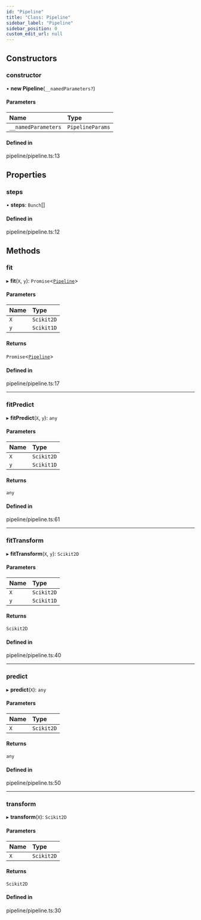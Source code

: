 ```yaml
---
id: "Pipeline"
title: "Class: Pipeline"
sidebar_label: "Pipeline"
sidebar_position: 0
custom_edit_url: null
---
```


## Constructors

### constructor

• **new Pipeline**(`__namedParameters?`)

#### Parameters

| Name | Type |
| :------ | :------ |
| `__namedParameters` | `PipelineParams` |

#### Defined in

pipeline/pipeline.ts:13

## Properties

### steps

• **steps**: `Bunch`[]

#### Defined in

pipeline/pipeline.ts:12

## Methods

### fit

▸ **fit**(`X`, `y`): `Promise`<[`Pipeline`](Pipeline)\>

#### Parameters

| Name | Type |
| :------ | :------ |
| `X` | `Scikit2D` |
| `y` | `Scikit1D` |

#### Returns

`Promise`<[`Pipeline`](Pipeline)\>

#### Defined in

pipeline/pipeline.ts:17

___

### fitPredict

▸ **fitPredict**(`X`, `y`): `any`

#### Parameters

| Name | Type |
| :------ | :------ |
| `X` | `Scikit2D` |
| `y` | `Scikit1D` |

#### Returns

`any`

#### Defined in

pipeline/pipeline.ts:61

___

### fitTransform

▸ **fitTransform**(`X`, `y`): `Scikit2D`

#### Parameters

| Name | Type |
| :------ | :------ |
| `X` | `Scikit2D` |
| `y` | `Scikit1D` |

#### Returns

`Scikit2D`

#### Defined in

pipeline/pipeline.ts:40

___

### predict

▸ **predict**(`X`): `any`

#### Parameters

| Name | Type |
| :------ | :------ |
| `X` | `Scikit2D` |

#### Returns

`any`

#### Defined in

pipeline/pipeline.ts:50

___

### transform

▸ **transform**(`X`): `Scikit2D`

#### Parameters

| Name | Type |
| :------ | :------ |
| `X` | `Scikit2D` |

#### Returns

`Scikit2D`

#### Defined in

pipeline/pipeline.ts:30
